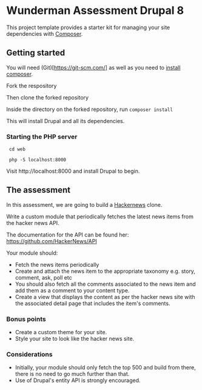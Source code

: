 # Wunderman Assessment Drupal 8


This project template provides a starter kit for managing your site
dependencies with [Composer](https://getcomposer.org/).

## Getting started

You will need (Git)[https://git-scm.com/] as well as you need to [install composer](https://getcomposer.org/doc/00-intro.md#installation-linux-unix-osx).

Fork the respository

Then clone the forked repository

Inside the directory on the forked repository, run `composer install`

This will install Drupal and all its dependencies.

### Starting the PHP server

```
 cd web

 php -S localhost:8000
```

Visit http://localhost:8000 and install Drupal to begin.

## The assessment

In this assessment, we are going to build a [Hackernews](https://news.ycombinator.com) clone.

Write a custom module that periodically fetches the latest news items from the hacker news API.

The documentation for the API can be found her: https://github.com/HackerNews/API

Your module should:

* Fetch the news items periodically
* Create and attach the news item to the appropriate taxonomy e.g. story, comment, ask, poll etc
* You should also fetch all the comments associated to the news item and add them as a comment to your content type.
* Create a view that displays the content as per the hacker news site with the associated detail page that includes the item's comments.


### Bonus points

* Create a custom theme for your site.
* Style your site to look like the hacker news site.

### Considerations

* Initially, your module should only fetch the top 500 and build from there, there is no need to go much further than that.
* Use of Drupal's entity API is strongly encouraged.
